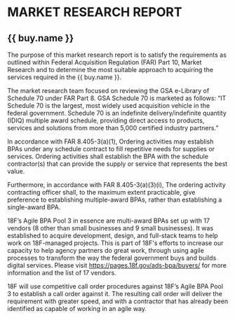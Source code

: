 MARKET RESEARCH REPORT
======================
## {{ buy.name }}


The purpose of this market research report is to satisfy the requirements as outlined within Federal Acquisition Regulation (FAR) Part 10, Market Research and to determine the most suitable approach to acquiring the services required in the {{ buy.name }}.

The market research team focused on reviewing the GSA e-Library of Schedule 70 under FAR Part 8.  GSA Schedule 70 is marketed as follows: “IT Schedule 70 is the largest, most widely used acquisition vehicle in the federal government. Schedule 70 is an indefinite delivery/indefinite quantity (IDIQ) multiple award schedule, providing direct access to products, services and solutions from more than 5,000 certified industry partners.”

In accordance with FAR 8.405-3(a)(1), Ordering activities may establish BPAs under any schedule contract to fill repetitive needs for supplies or services. Ordering activities shall establish the BPA with the schedule contractor(s) that can provide the supply or service that represents the best value.

Furthermore, in accordance with FAR 8.405-3(a)(3)(i), The ordering activity contracting officer shall, to the maximum extent practicable, give preference to establishing multiple-award BPAs, rather than establishing a single-award BPA.

18F’s Agile BPA Pool 3 in essence are multi-award BPAs set up with 17 vendors (8 other than small businesses and 9 small businesses). It was established to acquire development, design, and full-stack teams to help work on 18F-managed projects. This is part of 18F's efforts to increase our capacity to help agency partners do great work, through using agile processes to transform the way the federal government buys and builds digital services. Please visit https://pages.18f.gov/ads-bpa/buyers/ for more information and the list of 17 vendors.

18F will use competitive call order procedures against 18F’s Agile BPA Pool 3 to establish a call order against it. The resulting call order will deliver the requirement with greater speed, and with a contractor that has already been identified as capable of working in an agile way.
